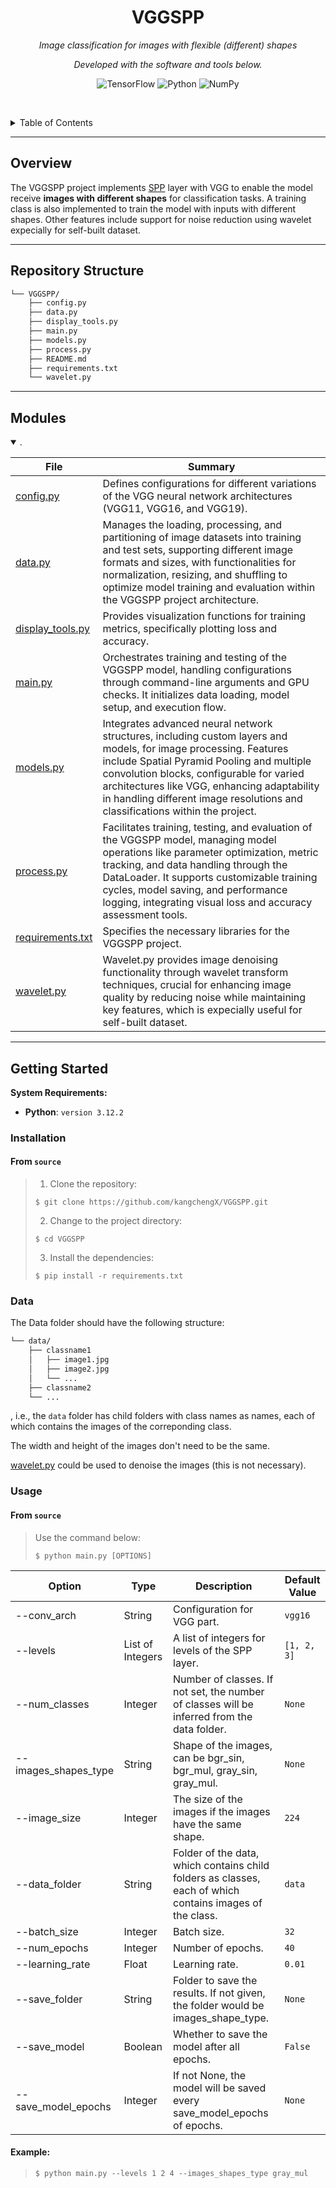 <p align="center">
    <h1 align="center">VGGSPP</h1>
</p>
<p align="center">
    <em>Image classification for images with flexible (different) shapes</em>
</p>
<p align="center">
		<em>Developed with the software and tools below.</em>
</p>
<p align="center">
	<img src="https://img.shields.io/badge/TensorFlow-FF6F00.svg?style=default&logo=TensorFlow&logoColor=white" alt="TensorFlow">
	<img src="https://img.shields.io/badge/Python-3776AB.svg?style=default&logo=Python&logoColor=white" alt="Python">
	<img src="https://img.shields.io/badge/NumPy-013243.svg?style=default&logo=NumPy&logoColor=white" alt="NumPy">
</p>

<br><!-- TABLE OF CONTENTS -->
<details>
  <summary>Table of Contents</summary><br>

- [Overview](#overview)
- [Repository Structure](#repository-structure)
- [Modules](#modules)
- [Getting Started](#getting-started)
  - [Installation](#installation)
  - [Data](#data)
  - [Usage](#usage)
</details>
<hr>

##  Overview

The VGGSPP project implements [SPP](https://arxiv.org/abs/1406.4729) layer with VGG to enable the model receive **images with different shapes** for classification tasks. A training class is also implemented to train the model with inputs with different shapes. Other features include support for noise reduction using wavelet expecially for self-built dataset. 

---

##  Repository Structure

```sh
└── VGGSPP/
    ├── config.py
    ├── data.py
    ├── display_tools.py
    ├── main.py
    ├── models.py
    ├── process.py
    ├── README.md
    ├── requirements.txt
    └── wavelet.py
```

---

##  Modules

<details open><summary>.</summary>

| File                                 | Summary |
| ---                                  | --- |
| [config.py](config.py)               | Defines configurations for different variations of the VGG neural network architectures (VGG11, VGG16, and VGG19). |
| [data.py](data.py)                   | Manages the loading, processing, and partitioning of image datasets into training and test sets, supporting different image formats and sizes, with functionalities for normalization, resizing, and shuffling to optimize model training and evaluation within the VGGSPP project architecture.                                              |
| [display_tools.py](display_tools.py) | Provides visualization functions for training metrics, specifically plotting loss and accuracy.                            |
| [main.py](main.py)                   | Orchestrates training and testing of the VGGSPP model, handling configurations through command-line arguments and GPU checks. It initializes data loading, model setup, and execution flow.             |
| [models.py](models.py)               | Integrates advanced neural network structures, including custom layers and models, for image processing. Features include Spatial Pyramid Pooling and multiple convolution blocks, configurable for varied architectures like VGG, enhancing adaptability in handling different image resolutions and classifications within the project.     |
| [process.py](process.py)             | Facilitates training, testing, and evaluation of the VGGSPP model, managing model operations like parameter optimization, metric tracking, and data handling through the DataLoader. It supports customizable training cycles, model saving, and performance logging, integrating visual loss and accuracy assessment tools.                  |
| [requirements.txt](requirements.txt) | Specifies the necessary libraries for the VGGSPP project.               |
| [wavelet.py](wavelet.py)             | Wavelet.py provides image denoising functionality through wavelet transform techniques, crucial for enhancing image quality by reducing noise while maintaining key features, which is expecially useful for self-built dataset.         |

</details>

---

##  Getting Started

**System Requirements:**

* **Python**: `version 3.12.2`

###  Installation

<h4>From <code>source</code></h4>

> 1. Clone the repository:
>
> ```console
> $ git clone https://github.com/kangchengX/VGGSPP.git
> ```
>
> 2. Change to the project directory:
> ```console
> $ cd VGGSPP
> ```
>
> 3. Install the dependencies:
> ```console
> $ pip install -r requirements.txt
> ```

### Data
The Data folder should have the following structure:

```sh
└── data/
    ├── classname1
    │   ├── image1.jpg
    │   ├── image2.jpg
    │   └── ...
    ├── classname2
    └── ...
```
, i.e., the `data` folder has child folders with class names as names, each of which contains the images of the correponding class.

The width and height of the images don't need to be the same.

[wavelet.py](wavelet.py) could be used to denoise the images (this is not necessary).

###  Usage

<h4>From <code>source</code></h4>

> Use the command below:
> ```console
> $ python main.py [OPTIONS]
> ```

| Option | Type | Description | Default Value |
|--------|------|-------------|---------------|
| --conv_arch | String | Configuration for VGG part. | `vgg16` |
| --levels | List of Integers | A list of integers for levels of the SPP layer. | `[1, 2, 3]` |
| --num_classes | Integer | Number of classes. If not set, the number of classes will be inferred from the data folder. | `None` |
| --images_shapes_type | String | Shape of the images, can be bgr_sin, bgr_mul, gray_sin, gray_mul. | `None` |
| --image_size | Integer | The size of the images if the images have the same shape. | `224` |
| --data_folder | String | Folder of the data, which contains child folders as classes, each of which contains images of the class. | `data` |
| --batch_size | Integer | Batch size. | `32` |
| --num_epochs | Integer | Number of epochs. | `40`|
| --learning_rate | Float | Learning rate. | `0.01` |
| --save_folder | String | Folder to save the results. If not given, the folder would be images_shape_type. | `None` |
| --save_model | Boolean | Whether to save the model after all epochs. | `False` |
| --save_model_epochs | Integer | If not None, the model will be saved every save_model_epochs of epochs. | `None` |

<h4>Example:</h4>

>```console
> $ python main.py --levels 1 2 4 --images_shapes_type gray_mul
> ```
